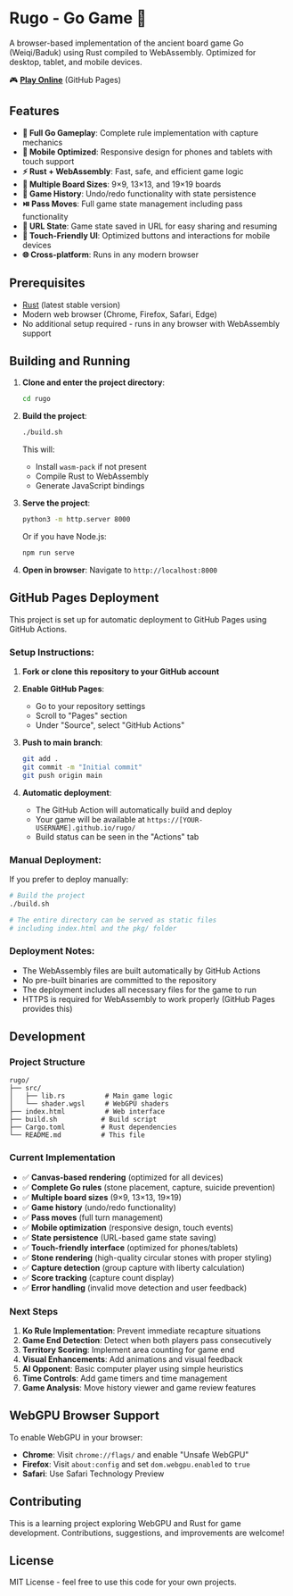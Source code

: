# Rugo - Go Game 🎯

A browser-based implementation of the ancient board game Go (Weiqi/Baduk) using Rust compiled to WebAssembly. Optimized for desktop, tablet, and mobile devices.

🎮 **[Play Online](https://[YOUR-USERNAME].github.io/rugo/)** (GitHub Pages)

## Features

- **🎯 Full Go Gameplay**: Complete rule implementation with capture mechanics
- **📱 Mobile Optimized**: Responsive design for phones and tablets with touch support
- **⚡ Rust + WebAssembly**: Fast, safe, and efficient game logic
- **🎲 Multiple Board Sizes**: 9×9, 13×13, and 19×19 boards
- **🔄 Game History**: Undo/redo functionality with state persistence
- **⏯️ Pass Moves**: Full game state management including pass functionality
- **💾 URL State**: Game state saved in URL for easy sharing and resuming
- **🎨 Touch-Friendly UI**: Optimized buttons and interactions for mobile devices
- **🌐 Cross-platform**: Runs in any modern browser

## Prerequisites

- [Rust](https://rustup.rs/) (latest stable version)
- Modern web browser (Chrome, Firefox, Safari, Edge)
- No additional setup required - runs in any browser with WebAssembly support

## Building and Running

1. **Clone and enter the project directory**:
   ```bash
   cd rugo
   ```

2. **Build the project**:
   ```bash
   ./build.sh
   ```
   This will:
   - Install `wasm-pack` if not present
   - Compile Rust to WebAssembly
   - Generate JavaScript bindings

3. **Serve the project**:
   ```bash
   python3 -m http.server 8000
   ```
   Or if you have Node.js:
   ```bash
   npm run serve
   ```

4. **Open in browser**: Navigate to `http://localhost:8000`

## GitHub Pages Deployment

This project is set up for automatic deployment to GitHub Pages using GitHub Actions.

### Setup Instructions:

1. **Fork or clone this repository to your GitHub account**

2. **Enable GitHub Pages**:
   - Go to your repository settings
   - Scroll to "Pages" section
   - Under "Source", select "GitHub Actions"

3. **Push to main branch**:
   ```bash
   git add .
   git commit -m "Initial commit"
   git push origin main
   ```

4. **Automatic deployment**:
   - The GitHub Action will automatically build and deploy
   - Your game will be available at `https://[YOUR-USERNAME].github.io/rugo/`
   - Build status can be seen in the "Actions" tab

### Manual Deployment:

If you prefer to deploy manually:

```bash
# Build the project
./build.sh

# The entire directory can be served as static files
# including index.html and the pkg/ folder
```

### Deployment Notes:

- The WebAssembly files are built automatically by GitHub Actions
- No pre-built binaries are committed to the repository
- The deployment includes all necessary files for the game to run
- HTTPS is required for WebAssembly to work properly (GitHub Pages provides this)

## Development

### Project Structure

```
rugo/
├── src/
│   ├── lib.rs          # Main game logic
│   └── shader.wgsl     # WebGPU shaders
├── index.html          # Web interface
├── build.sh           # Build script
├── Cargo.toml         # Rust dependencies
└── README.md          # This file
```

### Current Implementation

- ✅ **Canvas-based rendering** (optimized for all devices)
- ✅ **Complete Go rules** (stone placement, capture, suicide prevention)
- ✅ **Multiple board sizes** (9×9, 13×13, 19×19)
- ✅ **Game history** (undo/redo functionality)
- ✅ **Pass moves** (full turn management)
- ✅ **Mobile optimization** (responsive design, touch events)
- ✅ **State persistence** (URL-based game state saving)
- ✅ **Touch-friendly interface** (optimized for phones/tablets)
- ✅ **Stone rendering** (high-quality circular stones with proper styling)
- ✅ **Capture detection** (group capture with liberty calculation)
- ✅ **Score tracking** (capture count display)
- ✅ **Error handling** (invalid move detection and user feedback)

### Next Steps

1. **Ko Rule Implementation**: Prevent immediate recapture situations
2. **Game End Detection**: Detect when both players pass consecutively
3. **Territory Scoring**: Implement area counting for game end
4. **Visual Enhancements**: Add animations and visual feedback
5. **AI Opponent**: Basic computer player using simple heuristics
6. **Time Controls**: Add game timers and time management
7. **Game Analysis**: Move history viewer and game review features

## WebGPU Browser Support

To enable WebGPU in your browser:

- **Chrome**: Visit `chrome://flags/` and enable "Unsafe WebGPU"
- **Firefox**: Visit `about:config` and set `dom.webgpu.enabled` to `true`
- **Safari**: Use Safari Technology Preview

## Contributing

This is a learning project exploring WebGPU and Rust for game development. Contributions, suggestions, and improvements are welcome!

## License

MIT License - feel free to use this code for your own projects.
